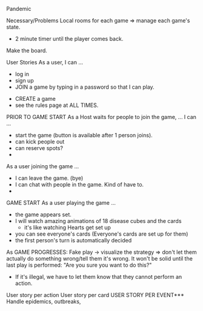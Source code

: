 Pandemic

Necessary/Problems
Local rooms for each game => manage each game's state.
- 2 minute timer until the player comes back.

Make the board.

User Stories
As a user, I can ...
- log in
- sign up
- JOIN a game by typing in a password so that I can play.
<!-- - LIST all games currently available & need players
  - set a password -->
- CREATE a game
- see the rules page at ALL TIMES.

PRIOR TO GAME START
As a Host waits for people to join the game, ...
I can ...
- start the game (button is available after 1 person joins).
- can kick people out
- can reserve spots?
-


As a user joining the game ...
- I can leave the game. (bye)
- I can chat with people in the game. Kind of have to.
-

GAME START
As a user playing the game ...
- the game appears set.
- I will watch amazing animations of 18 disease cubes and the cards
  - it's like watching Hearts get set up
- you can see everyone's cards  (Everyone's cards are set up for them)
- the first person's turn is automatically decided

As GAME PROGRESSES:
Fake play -> visualize the strategy => don't let them actually do something wrong/tell them it's wrong.
It won't be solid until the last play is performed: "Are you sure you want to do this?"
- If it's illegal, we have to let them know that they cannot perform an action.

User story per action
User story per card
USER STORY PER EVENT***
Handle epidemics, outbreaks,

